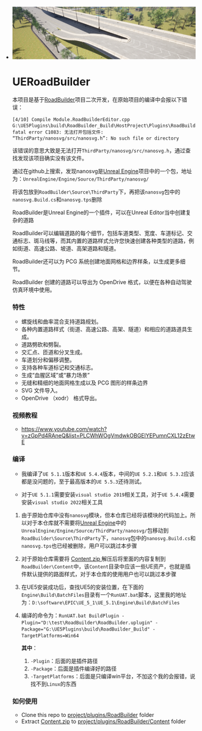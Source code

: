 - ![](./Snapshot.png)

  # UERoadBuilder

  本项目是基于[RoadBuilder](https://github.com/fullike/RoadBuilder)项目二次开发，在原始项目的编译中会报以下错误：

  ```shell
  [4/10] Compile Module.RoadBuilderEditor.cpp
  G:\UE5Plugins\build\RoadBuilder_Build\HostProject\Plugins\RoadBuilder\Source\RoadBuilderEditor\Private\EditorExtensions.cpp(27): fatal error C1083: 无法打开包括文件: “ThirdParty/nanosvg/src/nanosvg.h”: No such file or directory
  ```

  该错误的意思大致是无法打开`ThirdParty/nanosvg/src/nanosvg.h`，通过查找发现该项目确实没有该文件。

  通过在github上搜索，发现nanosvg是[Unreal Engine](https://github.com/chenyong2github/UnrealEngine)项目中的一个包，地址为：`UnrealEngine/Engine/Source/ThirdParty/nanosvg/`

  将该包放到`RoadBuilder\Source\ThirdParty`下，再把该`nanosvg`包中的`nanosvg.Build.cs`和`nanosvg.tps`删除

  

  RoadBuilder是Unreal Engine的一个插件，可以在Unreal Editor当中创建复杂的道路

  RoadBuilder可以编辑道路的每个细节，包括车道类型、宽度、车道标记、交通标志、斑马线等，而其内置的道路样式允许您快速创建各种类型的道路，例如街道、高速公路、坡道、高架道路和隧道。

  RoadBuilder还可以为 PCG 系统创建地面网格和边界样条，以生成更多细节。

  RoadBuilder 创建的道路可以导出为 OpenDrive 格式，以便在各种自动驾驶仿真环境中使用。

  ### 特性

  - 螺旋线和曲率混合支持道路规划。
  - 各种内置道路样式（街道、高速公路、高架、隧道）和相应的道路道具生成。
  - 道路劈砍和劈裂。
  - 交汇点、匝道和分叉生成。
  - 车道划分和偏移调整。
  - 支持各种车道标记和交通标志。
  - 生成“血腥区域”或“暴力场景”
  - 无缝和精细的地面网格生成以及 PCG 图形的样条边界
  - SVG 文件导入。
  - OpenDrive （xodr） 格式导出。

  ### 视频教程

  - https://www.youtube.com/watch?v=zGpPd4RAneQ&list=PLCWhWOgVmdwkOBGElYEPumnCXL12zEtwE

  ### 编译

  * 我编译了`UE 5.1.1`版本和`UE 5.4.4`版本，中间的`UE 5.2.1`和`UE 5.3.2`应该都是没问题的，至于最高版本的`UE 5.5.3`还待测试。

  * 对于`UE 5.1.1`需要安装`visual studio 2019`相关工具，对于`UE 5.4.4`需要安装`visual studio 2022`相关工具
  
  1. 由于原始仓库中没有`nanosvg`模块，但本仓库已经将该模块的代码加上。所以对于本仓库就不需要将[Unreal Engine](https://github.com/chenyong2github/UnrealEngine)中的`UnrealEngine/Engine/Source/ThirdParty/nanosvg/`包移动到`RoadBuilder\Source\ThirdParty`下，`nanosvg`包中的`nanosvg.Build.cs`和`nanosvg.tps`也已经被删除，用户可以跳过本步骤
  2. 对于原始仓库需要将 [Content.zip ](https://drive.google.com/file/d/1Es8YJwpEvMFxoh7SPojt0weMluLXaYZE/view?usp=sharing)解压后将里面的内容复制到`RoadBuilder\Content`中，该`Content`目录中应该一些UE资产，也就是插件默认提供的路面样式，对于本仓库的使用用户也可以跳过本步骤
  3. 在UE5安装成功后，查找UE5的安装位置，在下面的`Engine\Build\BatchFiles`目录有一个`RunUAT.bat`脚本，这里我的地址为：`D:\software\EPIC\UE_5_1\UE_5.1\Engine\Build\BatchFiles`
  4. 编译的命令为：`RunUAT.bat BuildPlugin -Plugin="D:\test\RoadBuilder\RoadBuilder.uplugin" -Package="G:\UE5Plugins\build\RoadBuilder_Build" -TargetPlatforms=Win64`
  
     **其中**：
  
     1. `-Plugin`：后面的是插件路径
     2. `-Package`：后面是插件编译好的路径
     3. `-TargetPlatforms`：后面是只编译win平台，不加这个我的会报错，说找不到`Linux`的东西
  
  ### 如何使用
  
  - Clone this repo to <u>project/plugins/RoadBuilder</u> folder
  - Extract [Content.zip](https://drive.google.com/file/d/1Es8YJwpEvMFxoh7SPojt0weMluLXaYZE/view?usp=sharing) to <u>project/plugins/RoadBuilder/Content</u> folder